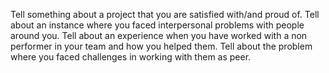 Tell something about a project that you are satisfied with/and proud of.
Tell about an instance where you faced interpersonal problems with people around you.
Tell about an experience when you have worked with a non performer in your team and how you helped them.
Tell about the problem where you faced challenges in working with them as peer.